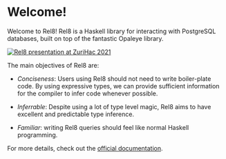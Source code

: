 # Welcome!

Welcome to Rel8! Rel8 is a Haskell library for interacting with PostgreSQL databases, built on top of the fantastic Opaleye library.

[![Rel8 presentation at ZuriHac 2021](https://img.youtube.com/vi/3uwrtjxiq6E/hqdefault.jpg)](http://www.youtube.com/watch?v=3uwrtjxiq6E)

The main objectives of Rel8 are:

* *Conciseness*: Users using Rel8 should not need to write boiler-plate code. By using expressive types, we can provide sufficient information for the compiler to infer code whenever possible.

* *Inferrable*: Despite using a lot of type level magic, Rel8 aims to have excellent and predictable type inference.

* *Familiar*: writing Rel8 queries should feel like normal Haskell programming.

For more details, check out the [official documentation](https://rel8.readthedocs.io/en/latest/).
